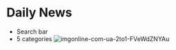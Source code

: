 # Daily News
* Search bar
* 5 categories
![imgonline-com-ua-2to1-FVeWdZNYAu](https://user-images.githubusercontent.com/47753687/118737412-7cc1cb80-b84d-11eb-8638-dbd9db4feb64.jpg)
